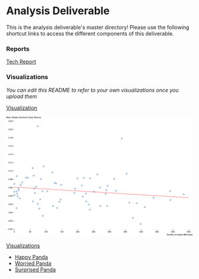 # Analysis Deliverable

This is the analysis deliverable's master directory! Please use the following shortcut links to access the different components of this deliverable.

### Reports

[Tech Report](tech_report/)

### Visualizations

_You can edit this README to refer to your own visualizations once you upload them_

[Visualization](https://observablehq.com/embed/6e7eeb6ed90f62d4?cells=chart)

![Graph PNG](visualizations/chart.png)

[Visualizations](visualizations)

- [Happy Panda](visualizations/figure_1.jpg)
- [Worried Panda](visualizations/figure_2.jpg)
- [Surprised Panda](visualizations/figure_3.jpg)
